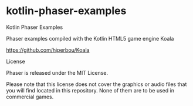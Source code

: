 # kotlin-phaser-examples
Kotlin Phaser Examples

Phaser examples compiled with the Kotlin HTML5 game engine Koala

https://github.com/hiperbou/Koala


License

Phaser is released under the MIT License.

Please note that this license does not cover the graphics or audio files that you will find located in this repository. None of them are to be used in commercial games.

